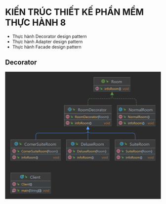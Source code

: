# KIẾN TRÚC THIẾT KẾ PHẦN MỀM THỰC HÀNH 8
* Thực hành Decorator design pattern
* Thực hành Adapter design pattern
* Thực hành Facade design pattern
## Decorator
![decorator](https://github.com/Minhquanzz1002/KTTKPM_TH8/blob/main/demo/decorator-architecture.png)
